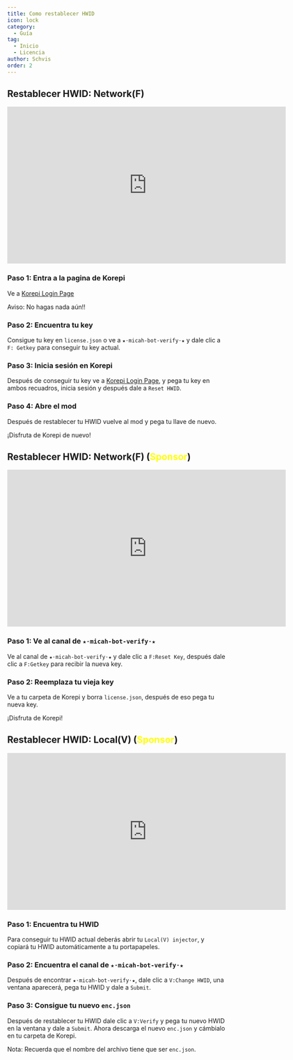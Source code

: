 ```yaml
---
title: Como restablecer HWID
icon: lock
category:
  - Guía
tag:
  - Inicio
  - Licencia
author: Schvis
order: 2
---
```


## Restablecer HWID: Network(F)

<div class="iframe-container"><iframe width="640" height="360" src="https://www.youtube.com/embed/DRSEmYsl4F4" title="how to change hwid for F" frameborder="0" allow="accelerometer; autoplay; clipboard-write; encrypted-media; gyroscope; picture-in-picture; web-share" allowfullscreen></iframe></div>

### Paso 1: Entra a la pagina de Korepi

Ve a [Korepi Login Page](https://keyauth.cc/panel/Strigger/Korepi)

Aviso: No hagas nada aún!!

### Paso 2: Encuentra tu key

Consigue tu key en `license.json` o ve a `★⋅micah-bot-verify⋅★` y dale clic a  `F: Getkey` para conseguir tu key actual.

### Paso 3: Inicia sesión en Korepi

Después de conseguir tu key ve a [Korepi Login Page](https://keyauth.cc/panel/Strigger/Korepi), y pega tu key en ambos recuadros, inicia sesión y después dale a `Reset HWID`.

### Paso 4: Abre el mod

Después de restablecer tu HWID vuelve al mod y pega tu llave de nuevo.

¡Disfruta de Korepi de nuevo!

## Restablecer HWID: Network(F) (<span style='color:yellow;'>Sponsor</span>)

<div class="iframe-container"><iframe width="640" height="360" src="https://www.youtube.com/embed/WCuRAyqWMHg" title="Reset HWID F version (Sponsor)" frameborder="0" allow="accelerometer; autoplay; clipboard-write; encrypted-media; gyroscope; picture-in-picture; web-share" allowfullscreen></iframe></div>

### Paso 1: Ve al canal de `★⋅micah-bot-verify⋅★`

Ve al canal de  `★⋅micah-bot-verify⋅★` y dale clic a  `F:Reset Key`, después dale clic a `F:Getkey` para recibir la nueva key.

### Paso 2: Reemplaza tu vieja key

Ve a tu carpeta de Korepi y borra `license.json`, después de eso pega tu nueva key.

¡Disfruta de Korepi!

## Restablecer HWID: Local(V) (<span style='color:yellow;'>Sponsor</span>)
<div class="iframe-container"><iframe width="640" height="360" src="https://www.youtube.com/embed/q0G9UZHErrg?list=PL5eI1Tb64p56Mp6JqoR_o3BYk9UFTbOQI" title="How to reset Local V HWID" frameborder="0" allow="accelerometer; autoplay; clipboard-write; encrypted-media; gyroscope; picture-in-picture; web-share" allowfullscreen></iframe></div>

### Paso 1: Encuentra tu HWID

Para conseguir tu HWID actual deberás abrir tu `Local(V) injector`, y copiará tu HWID automáticamente a tu portapapeles.

### Paso 2: Encuentra el canal de `★⋅micah-bot-verify⋅★`

Después de encontrar `★⋅micah-bot-verify⋅★`, dale clic a `V:Change HWID`, una ventana aparecerá, pega tu HWID y dale a `Submit`.

### Paso 3: Consigue tu nuevo `enc.json`

Después de restablecer tu HWID dale clic a `V:Verify` y pega tu nuevo HWID en la ventana y dale a `Submit`. Ahora descarga el nuevo `enc.json` y cámbialo en tu carpeta de Korepi.

Nota: Recuerda que el nombre del archivo tiene que ser `enc.json`.

